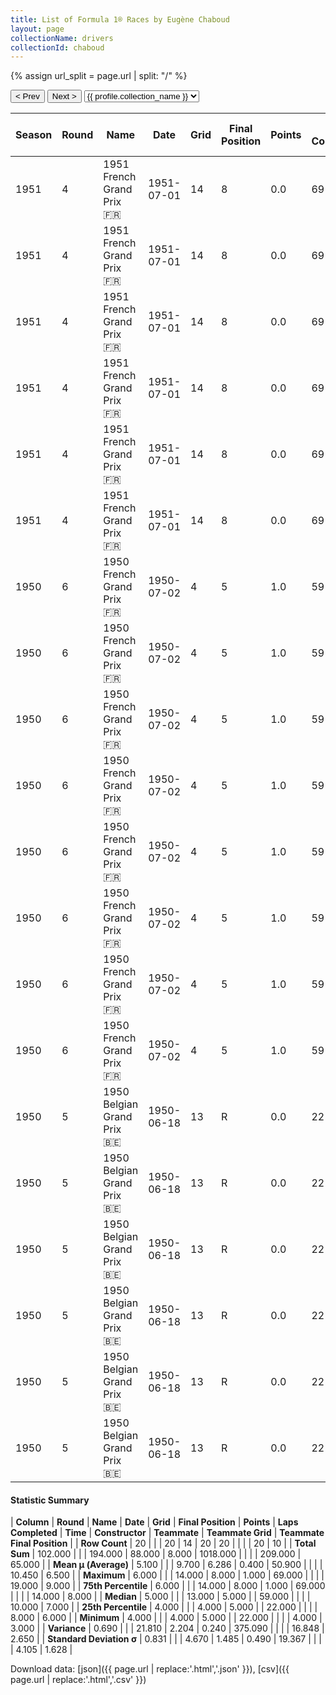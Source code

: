 ```yaml
---
title: List of Formula 1® Races by Eugène Chaboud
layout: page
collectionName: drivers
collectionId: chaboud
---
```


{% assign url_split = page.url | split: "/" %}
<div id="collection-navigation">
<button onclick="selector.options[selector.selectedIndex-1].value && (window.location = selector.options[selector.selectedIndex-1].value);">&lt; Prev</button>
<button onclick="selector.options[selector.selectedIndex+1].value && (window.location = selector.options[selector.selectedIndex+1].value);">Next &gt;</button>
<select id="selector" onchange="this.options[this.selectedIndex].value && (window.location = this.options[this.selectedIndex].value);">
  {% for collectionId in site.data[page.collectionName].refs %}
    {% if collectionId == page.collectionId %}
      {% assign selected = "selected" %}
    {% else %}
      {% assign selected = "" %}
    {% endif %}
    {% assign profile = site.data[page.collectionName][collectionId].profile %}
    <option value="/f1/{{ page.collectionName }}/{{ collectionId }}/{{ url_split[4] }}" {{ selected }}>{{ profile.collection_name }}</option>
  {% endfor %}
</select>
</div>

| Season | Round | Name | Date | Grid | Final Position | Points | Laps Completed | Time | Constructor | Teammate | Teammate Grid | Teammate Final Position |
|--|--|--|--|--|--|--|--|--|--|--|--|--|
| 1951 | 4 | 1951 French Grand Prix 🇫🇷 | 1951-07-01 | 14 | 8 | 0.0 | 69 |   | Talbot-Lago 🇫🇷 | [Louis Chiron 🇲🇨](/f1/drivers/chiron) | 8 | 6 |
| 1951 | 4 | 1951 French Grand Prix 🇫🇷 | 1951-07-01 | 14 | 8 | 0.0 | 69 |   | Talbot-Lago 🇫🇷 | [Yves Cabantous 🇫🇷](/f1/drivers/cabantous) | 11 | 7 |
| 1951 | 4 | 1951 French Grand Prix 🇫🇷 | 1951-07-01 | 14 | 8 | 0.0 | 69 |   | Talbot-Lago 🇫🇷 | [Guy Mairesse 🇫🇷](/f1/drivers/guy_mairesse) | 19 | 9 |
| 1951 | 4 | 1951 French Grand Prix 🇫🇷 | 1951-07-01 | 14 | 8 | 0.0 | 69 |   | Talbot-Lago 🇫🇷 | [Johnny Claes 🇧🇪](/f1/drivers/claes) | 12 | R |
| 1951 | 4 | 1951 French Grand Prix 🇫🇷 | 1951-07-01 | 14 | 8 | 0.0 | 69 |   | Talbot-Lago 🇫🇷 | [Louis Rosier 🇫🇷](/f1/drivers/rosier) | 13 | R |
| 1951 | 4 | 1951 French Grand Prix 🇫🇷 | 1951-07-01 | 14 | 8 | 0.0 | 69 |   | Talbot-Lago 🇫🇷 | [Philippe Étancelin 🇫🇷](/f1/drivers/etancelin) | 10 | R |
| 1950 | 6 | 1950 French Grand Prix 🇫🇷 | 1950-07-02 | 4 | 5 | 1.0 | 59 |   | Talbot-Lago 🇫🇷 | [Philippe Étancelin 🇫🇷](/f1/drivers/etancelin) | 4 | 5 |
| 1950 | 6 | 1950 French Grand Prix 🇫🇷 | 1950-07-02 | 4 | 5 | 1.0 | 59 |   | Talbot-Lago 🇫🇷 | [Charles Pozzi 🇫🇷](/f1/drivers/pozzi) | 15 | 6 |
| 1950 | 6 | 1950 French Grand Prix 🇫🇷 | 1950-07-02 | 4 | 5 | 1.0 | 59 |   | Talbot-Lago 🇫🇷 | [Yves Cabantous 🇫🇷](/f1/drivers/cabantous) | 5 | 8 |
| 1950 | 6 | 1950 French Grand Prix 🇫🇷 | 1950-07-02 | 4 | 5 | 1.0 | 59 |   | Talbot-Lago 🇫🇷 | [Pierre Levegh 🇫🇷](/f1/drivers/levegh) | 9 | R |
| 1950 | 6 | 1950 French Grand Prix 🇫🇷 | 1950-07-02 | 4 | 5 | 1.0 | 59 |   | Talbot-Lago 🇫🇷 | [Johnny Claes 🇧🇪](/f1/drivers/claes) | 14 | R |
| 1950 | 6 | 1950 French Grand Prix 🇫🇷 | 1950-07-02 | 4 | 5 | 1.0 | 59 |   | Talbot-Lago 🇫🇷 | [Louis Rosier 🇫🇷](/f1/drivers/rosier) | 6 | R |
| 1950 | 6 | 1950 French Grand Prix 🇫🇷 | 1950-07-02 | 4 | 5 | 1.0 | 59 |   | Talbot-Lago 🇫🇷 | [Raymond Sommer 🇫🇷](/f1/drivers/sommer) | 16 | R |
| 1950 | 6 | 1950 French Grand Prix 🇫🇷 | 1950-07-02 | 4 | 5 | 1.0 | 59 |   | Talbot-Lago 🇫🇷 | [Louis Rosier 🇫🇷](/f1/drivers/rosier) | 15 | 6 |
| 1950 | 5 | 1950 Belgian Grand Prix 🇧🇪 | 1950-06-18 | 13 | R | 0.0 | 22 |   | Talbot-Lago 🇫🇷 | [Louis Rosier 🇫🇷](/f1/drivers/rosier) | 8 | 3 |
| 1950 | 5 | 1950 Belgian Grand Prix 🇧🇪 | 1950-06-18 | 13 | R | 0.0 | 22 |   | Talbot-Lago 🇫🇷 | [Pierre Levegh 🇫🇷](/f1/drivers/levegh) | 10 | 7 |
| 1950 | 5 | 1950 Belgian Grand Prix 🇧🇪 | 1950-06-18 | 13 | R | 0.0 | 22 |   | Talbot-Lago 🇫🇷 | [Johnny Claes 🇧🇪](/f1/drivers/claes) | 14 | 8 |
| 1950 | 5 | 1950 Belgian Grand Prix 🇧🇪 | 1950-06-18 | 13 | R | 0.0 | 22 |   | Talbot-Lago 🇫🇷 | [Raymond Sommer 🇫🇷](/f1/drivers/sommer) | 5 | R |
| 1950 | 5 | 1950 Belgian Grand Prix 🇧🇪 | 1950-06-18 | 13 | R | 0.0 | 22 |   | Talbot-Lago 🇫🇷 | [Philippe Étancelin 🇫🇷](/f1/drivers/etancelin) | 6 | R |
| 1950 | 5 | 1950 Belgian Grand Prix 🇧🇪 | 1950-06-18 | 13 | R | 0.0 | 22 |   | Talbot-Lago 🇫🇷 | [Yves Cabantous 🇫🇷](/f1/drivers/cabantous) | 9 | R |

#### Statistic Summary

| **Column** | **Round** | **Name** | **Date** | **Grid** | **Final Position** | **Points** | **Laps Completed** | **Time** | **Constructor** | **Teammate** | **Teammate Grid** | **Teammate Final Position** |
| **Row Count** | 20 |  |  | 20 | 14 | 20 | 20 |  |  |  | 20 | 10 |
| **Total Sum** | 102.000 |  |  | 194.000 | 88.000 | 8.000 | 1018.000 |  |  |  | 209.000 | 65.000 |
| **Mean μ (Average)** | 5.100 |  |  | 9.700 | 6.286 | 0.400 | 50.900 |  |  |  | 10.450 | 6.500 |
| **Maximum** | 6.000 |  |  | 14.000 | 8.000 | 1.000 | 69.000 |  |  |  | 19.000 | 9.000 |
| **75th Percentile** | 6.000 |  |  | 14.000 | 8.000 | 1.000 | 69.000 |  |  |  | 14.000 | 8.000 |
| **Median** | 5.000 |  |  | 13.000 | 5.000 |  | 59.000 |  |  |  | 10.000 | 7.000 |
| **25th Percentile** | 4.000 |  |  | 4.000 | 5.000 |  | 22.000 |  |  |  | 8.000 | 6.000 |
| **Minimum** | 4.000 |  |  | 4.000 | 5.000 |  | 22.000 |  |  |  | 4.000 | 3.000 |
| **Variance** | 0.690 |  |  | 21.810 | 2.204 | 0.240 | 375.090 |  |  |  | 16.848 | 2.650 |
| **Standard Deviation σ** | 0.831 |  |  | 4.670 | 1.485 | 0.490 | 19.367 |  |  |  | 4.105 | 1.628 |

Download data: [json]({{ page.url | replace:'.html','.json' }}), [csv]({{ page.url | replace:'.html','.csv' }})
